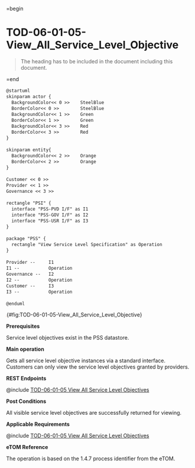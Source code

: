 =begin

# TOD-06-01-05-View_All_Service_Level_Objective

> The heading has to be included in the document including this document.

=end

```plantuml
@startuml
skinparam actor {
  BackgroundColor<< 0 >> 	SteelBlue
  BorderColor<< 0 >> 		SteelBlue
  BackgroundColor<< 1 >> 	Green
  BorderColor<< 1 >> 		Green
  BackgroundColor<< 3 >> 	Red
  BorderColor<< 3 >> 		Red
}

skinparam entity{
  BackgroundColor<< 2 >> 	Orange
  BorderColor<< 2 >> 		Orange
}

Customer << 0 >>
Provider << 1 >>
Governance << 3 >> 

rectangle "PSI" {
  interface "PSS-PVD I/F" as I1
  interface "PSS-GOV I/F" as I2
  interface "PSS-USR I/F" as I3
}

package "PSS" {
  rectangle "View Service Level Specification" as Operation
}

Provider --	    I1
I1 --           Operation
Governance --   I2
I2 --           Operation
Customer --     I3
I3 --           Operation

@enduml

```

![**TOD-06-01-05**: View All Service Level Objectives](../../common/pixel.png){#fig:TOD-06-01-05-View_All_Service_Level_Objective}

**Prerequisites**

Service level objectives exist in the PSS datastore.

**Main operation**

Gets all service level objective instances via a standard interface.
Customers can only view the service level objectives granted by providers.

**REST Endpoints**

@include [TOD-06-01-05 View All Service Level Objectives](endpoints/TOD-06-01-05-View_All_Service_Level_Objective-endpoints.md)

**Post Conditions**

All visible service level objectives are successfully returned for viewing.

**Applicable Requirements**

@include [TOD-06-01-05 View All Service Level Objectives](requirements/TOD-06-01-05-View_All_Service_Level_Objective-requirements.md)

**eTOM Reference**

The operation is based on the 1.4.7 process identifier from the eTOM.
